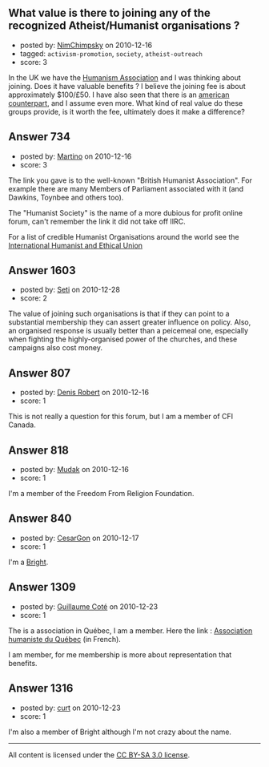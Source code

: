 ## What value is there to joining any of the recognized Atheist/Humanist organisations ?

- posted by: [NimChimpsky](https://stackexchange.com/users/-1/147-nimchimpsky) on 2010-12-16
- tagged: `activism-promotion`, `society`, `atheist-outreach`
- score: 3

In the UK we have the [Humanism Association][1] and I was thinking about joining. Does it have valuable benefits ? I believe the joining fee is about approximately $100/£50.  I have also seen that there is an [american counterpart][2], and I assume even more. What kind of real value do these groups provide, is it worth the fee, ultimately does it make a difference? 


  [1]: http://www.humanism.org.uk/home
  [2]: http://www.americanhumanist.org/


## Answer 734

- posted by: [Martino](https://stackexchange.com/users/-1/111-martino) on 2010-12-16
- score: 3

<p>The link you gave is to the well-known "British Humanist Association". For example there are many Members of Parliament associated with it (and Dawkins, Toynbee and others too). </p>

<p>The "Humanist Society" is the name of a more dubious for profit online forum, can't remember the link it did not take off IIRC.</p>

<p>For a list of credible Humanist Organisations around the world see the <a href="http://www.iheu.org/" rel="nofollow">International Humanist and Ethical Union</a> </p>



## Answer 1603

- posted by: [Seti](https://stackexchange.com/users/-1/247-seti) on 2010-12-28
- score: 2

The value of joining such organisations is that if they can point to a substantial membership they can assert greater influence on policy. Also, an organised response is usually better than a peicemeal one, especially when fighting the highly-organised power of the churches, and these campaigns also cost money. 


## Answer 807

- posted by: [Denis Robert](https://stackexchange.com/users/-1/122-denis-robert) on 2010-12-16
- score: 1

This is not really a question for this forum, but I am a member of CFI Canada.


## Answer 818

- posted by: [Mudak](https://stackexchange.com/users/-1/205-mudak) on 2010-12-16
- score: 1

I'm a member of the Freedom From Religion Foundation.


## Answer 840

- posted by: [CesarGon](https://stackexchange.com/users/-1/80-cesargon) on 2010-12-17
- score: 1

I'm a <a href="http://www.the-brights.net/">Bright</a>.


## Answer 1309

- posted by: [Guillaume Coté](https://stackexchange.com/users/-1/408-guillaume-cot) on 2010-12-23
- score: 1

<p>The is a association in Québec, I am a member.  Here the link : <a href="http://assohum.org" rel="nofollow">Association humaniste du Québec</a> (in French).</p>

<p>I am member, for me membership is more about representation that benefits.</p>



## Answer 1316

- posted by: [curt](https://stackexchange.com/users/-1/62-curt) on 2010-12-23
- score: 1

I'm also a member of Bright although I'm not crazy about the name.



---

All content is licensed under the [CC BY-SA 3.0 license](https://creativecommons.org/licenses/by-sa/3.0/).
